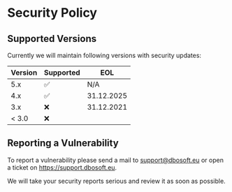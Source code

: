 # Security Policy

## Supported Versions

Currently we will maintain following versions with security updates:

| Version | Supported          | EOL                |
| ------- | ------------------ | ------------------ |
| 5.x     | :white_check_mark: | N/A                |
| 4.x     | :white_check_mark: | 31.12.2025         |
| 3.x     | :x:                | 31.12.2021         |
| < 3.0   | :x:                |                    |

## Reporting a Vulnerability

To report a vulnerability please send a mail to support@dbosoft.eu or open a ticket on https://support.dbosoft.eu.

We will take your security reports serious and review it as soon as possible.
